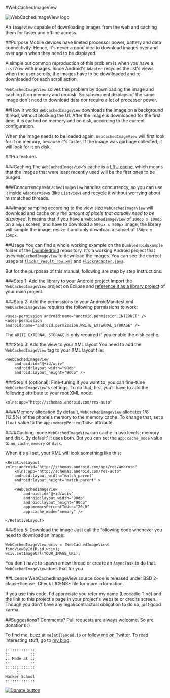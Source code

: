 #WebCachedImageView

![WebCachedImageView logo](https://dl.dropboxusercontent.com/u/5135185/blog/wciv.png)

An `ImageView` capable of downloading images from the web and caching them for faster and offline access.

##Purpose
Mobile devices have limited processor power, battery and data connectivity. Hence, it's never a good idea to download images over and over again when they need to be displayed.

A simple but common reproduction of this problem is when you have a `ListView` with images. Since Android's `Adapter` recycles the list's views when the user scrolls, the images have to be downloaded and re-downloaded for each scroll action.

`WebCachedImageView` solves this problem by downloading the image and caching it on memory and on disk. So subsequent displays of the same image don't need to download data nor require a lot of processor power. 

##How it works
`WebCachedImageView` downloads the image on a background thread, without blocking the UI. After the image is downloaded for the first time, it is cached on memory and on disk, according to the current configuration.

When the image needs to be loaded again, `WebCachedImageView` will first look for it on memory, because it's faster. If the image was garbage collected, it will look for it on disk.

##Pro features

###Caching
The `WebCachedImageView`'s cache is a [LRU cache](https://en.wikipedia.org/wiki/Cache_algorithms#Least_Recently_Used), which means that the images that were least recently used will be the first ones to be purged.

###Concurrency
`WebCachedImageView` handles concurrency, so you can use it inside `AdapterView`s (like `ListView`) and recycle it without worrying about mismatched threads.

###Image sampling according to the view size
`WebCachedImageView` will download and cache only *the amount of pixels that actually need to be displayed*. It means that if you have a `WebCachedImageView` of `100dp x 100dp` on a `hdpi` screen, and have to download a `500px x 500px` image, the library will sample the image, resize it and only download a subset of `150px x 150px`.  

##Usage
You can find a whole working example on the `DumbledroidExample` folder of the [Dumbledroid](https://github.com/leocadiotine/Dumbledroid) repository. It's a working Android project that uses `WebCachedImageView` to download the images. You can see the correct usage at [`flickr_result_row.xml`](https://github.com/leocadiotine/Dumbledroid/blob/master/DumbledroidExample/res/layout/flickr_result_row.xml) and [`FlickrAdapter.java`](https://github.com/leocadiotine/Dumbledroid/blob/master/DumbledroidExample/src/io/leocad/dumbledoreexample/adapters/FlickrAdapter.java).

But for the purposes of this manual, following are step by step instructions.

###Step 1: Add the library to your Android project
Import the `WebCachedImageView` project on Eclipse and [reference it as a library project](https://developer.android.com/tools/projects/projects-eclipse.html#ReferencingLibraryProject) of your main project.

###Step 2: Add the permissions to your AndroidManifest.xml
`WebCachedImageView` requires the following permissions to work:

    <uses-permission android:name="android.permission.INTERNET" />
    <uses-permission android:name="android.permission.WRITE_EXTERNAL_STORAGE" />

The `WRITE_EXTERNAL_STORAGE` is only required if you enable the disk cache.

###Step 3: Add the view to your XML layout
You need to add the `WebCachedImageView` tag to your XML layout file:

    <WebCachedImageView
        android:id="@+id/wciv"
        android:layout_width="90dp"
        android:layout_height="90dp" />

###Step 4 (optional): Fine-tuning
If you want to, you can fine-tune `WebCachedImageView`'s settings. To do that, first you'll have to add the following attribute to your root XML node:

    xmlns:app="http://schemas.android.com/res-auto"

####Memory allocation
By default, `WebCachedImageView` allocates 1/8 (12.5%) of the phone's memory to the memory cache. To change that, set a `float` value to the `app:memoryPercentToUse` attribute.

####Caching mode
`WebCachedImageView` can cache in two levels: memory and disk. By default' it uses both. But you can set the `app:cache_mode` value to `no_cache`, `memory` or `disk`.

When it's all set, your XML will look something like this:

    <RelativeLayout xmlns:android="http://schemas.android.com/apk/res/android"
        xmlns:app="http://schemas.android.com/res-auto"
        android:layout_width="match_parent"
        android:layout_height="match_parent" >

        <WebCachedImageView
            android:id="@+id/wciv"
            android:layout_width="90dp"
            android:layout_height="90dp"
            app:memoryPercentToUse="20.0"
            app:cache_mode="memory" />
            
    </RelativeLayout>
        
###Step 5: Download the image
Just call the following code whenever you need to download an image:

    WebCachedImageView wciv = (WebCachedImageView) findViewById(R.id.wciv);
    wciv.setImageUrl(YOUR_IMAGE_URL);
    
You don't have to spawn a new thread or create an `AsyncTask` to do that. `WebCachedImageView` does that for you.

##License
WebCachedImageView source code is released under BSD 2-clause license. Check LICENSE file for more information.

If you use this code, I'd appreciate you refer my name (Leocadio Tiné) and the link to this project's page in your project's website or credits screen. Though you don't have any legal/contractual obligation to do so, just good karma.

##Suggestions? Comments?
Pull requests are always welcome. So are donations :)

To find me, buzz at `me[at]leocad.io` or [follow me on Twitter](http://www.twitter.com/leocadiotine). To read interesting stuff, go to [my blog](http://blog.leocad.io).

~~~~
:::::::::::::
::         ::
:: Made at ::
::         ::
:::::::::::::
     ::
Hacker School
:::::::::::::
~~~~

[![Donate button](https://www.paypalobjects.com/en_US/i/btn/btn_donate_LG.gif)](https://www.paypal.com/cgi-bin/webscr?cmd=_donations&business=PPHGB75L9LUC4&lc=US&item_name=Leocadio%20Tin%c3%a9&currency_code=USD&bn=PP%2dDonationsBF%3abtn_donate_LG%2egif%3aNonHosted)
